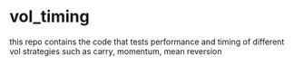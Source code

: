 # vol_timing
this repo contains the code that tests performance and timing of different vol strategies such as carry, momentum, mean reversion
